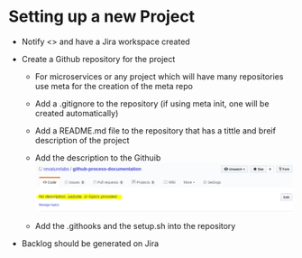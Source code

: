 
# Setting up a new Project

* Notify <> and have a Jira workspace created

* Create a Github repository for the project

  * For microservices or any project which will have many repositories use meta for the creation of the meta repo

  * Add a .gitignore to the repository (if using meta init, one will be created automatically)

  * Add a README.md file to the repository that has a tittle and breif description of the project

  * Add the description to the Githuib
  ![Description locaiton](pictures/description-gh.png)

  * Add the .githooks and the setup.sh into the repository
  
* Backlog should be generated on Jira
